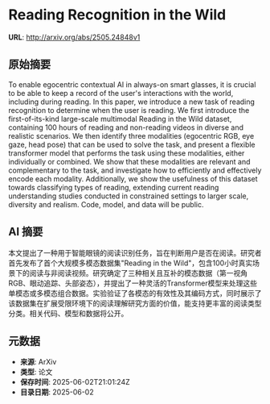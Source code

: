 # Reading Recognition in the Wild

**URL**: http://arxiv.org/abs/2505.24848v1

## 原始摘要

To enable egocentric contextual AI in always-on smart glasses, it is crucial
to be able to keep a record of the user's interactions with the world,
including during reading. In this paper, we introduce a new task of reading
recognition to determine when the user is reading. We first introduce the
first-of-its-kind large-scale multimodal Reading in the Wild dataset,
containing 100 hours of reading and non-reading videos in diverse and realistic
scenarios. We then identify three modalities (egocentric RGB, eye gaze, head
pose) that can be used to solve the task, and present a flexible transformer
model that performs the task using these modalities, either individually or
combined. We show that these modalities are relevant and complementary to the
task, and investigate how to efficiently and effectively encode each modality.
Additionally, we show the usefulness of this dataset towards classifying types
of reading, extending current reading understanding studies conducted in
constrained settings to larger scale, diversity and realism. Code, model, and
data will be public.


## AI 摘要

本文提出了一种用于智能眼镜的阅读识别任务，旨在判断用户是否在阅读。研究者首先发布了首个大规模多模态数据集"Reading in the Wild"，包含100小时真实场景下的阅读与非阅读视频。研究确定了三种相关且互补的模态数据（第一视角RGB、眼动追踪、头部姿态），并提出了一种灵活的Transformer模型来处理这些单模态或多模态组合数据。实验验证了各模态的有效性及其编码方式，同时展示了该数据集在扩展受限环境下的阅读理解研究方面的价值，能支持更丰富的阅读类型分类。相关代码、模型和数据将公开。

## 元数据

- **来源**: ArXiv
- **类型**: 论文
- **保存时间**: 2025-06-02T21:01:24Z
- **目录日期**: 2025-06-02
